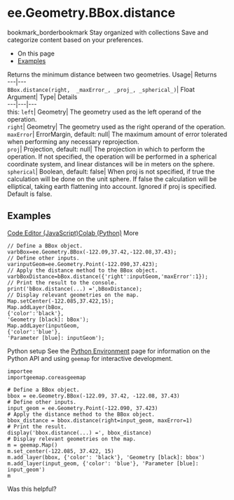  
#  ee.Geometry.BBox.distance 
bookmark_borderbookmark Stay organized with collections  Save and categorize content based on your preferences.
  * On this page
  * [Examples](https://developers.google.com/earth-engine/apidocs/ee-geometry-bbox-distance#examples)


Returns the minimum distance between two geometries. 
Usage| Returns  
---|---  
`BBox.distance(right,  _maxError_, _proj_, _spherical_)`| Float  
Argument| Type| Details  
---|---|---  
this: `left`| Geometry| The geometry used as the left operand of the operation.  
`right`| Geometry| The geometry used as the right operand of the operation.  
`maxError`| ErrorMargin, default: null| The maximum amount of error tolerated when performing any necessary reprojection.  
`proj`| Projection, default: null| The projection in which to perform the operation. If not specified, the operation will be performed in a spherical coordinate system, and linear distances will be in meters on the sphere.  
`spherical`| Boolean, default: false| When proj is not specified, if true the calculation will be done on the unit sphere. If false the calculation will be elliptical, taking earth flattening into account. Ignored if proj is specified. Default is false.  
## Examples
[Code Editor (JavaScript)](https://developers.google.com/earth-engine/apidocs/ee-geometry-bbox-distance#code-editor-javascript-sample)[Colab (Python)](https://developers.google.com/earth-engine/apidocs/ee-geometry-bbox-distance#colab-python-sample) More
```
// Define a BBox object.
varbBox=ee.Geometry.BBox(-122.09,37.42,-122.08,37.43);
// Define other inputs.
varinputGeom=ee.Geometry.Point(-122.090,37.423);
// Apply the distance method to the BBox object.
varbBoxDistance=bBox.distance({'right':inputGeom,'maxError':1});
// Print the result to the console.
print('bBox.distance(...) =',bBoxDistance);
// Display relevant geometries on the map.
Map.setCenter(-122.085,37.422,15);
Map.addLayer(bBox,
{'color':'black'},
'Geometry [black]: bBox');
Map.addLayer(inputGeom,
{'color':'blue'},
'Parameter [blue]: inputGeom');
```
Python setup
See the [ Python Environment](https://developers.google.com/earth-engine/guides/python_install) page for information on the Python API and using `geemap` for interactive development.
```
importee
importgeemap.coreasgeemap
```
```
# Define a BBox object.
bbox = ee.Geometry.BBox(-122.09, 37.42, -122.08, 37.43)
# Define other inputs.
input_geom = ee.Geometry.Point(-122.090, 37.423)
# Apply the distance method to the BBox object.
bbox_distance = bbox.distance(right=input_geom, maxError=1)
# Print the result.
display('bbox.distance(...) =', bbox_distance)
# Display relevant geometries on the map.
m = geemap.Map()
m.set_center(-122.085, 37.422, 15)
m.add_layer(bbox, {'color': 'black'}, 'Geometry [black]: bbox')
m.add_layer(input_geom, {'color': 'blue'}, 'Parameter [blue]: input_geom')
m
```

Was this helpful?
